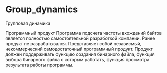 # Group_dynamics
Групповая динамика

Программный продукт Программа подсчета частоты вхождений байтов является полностью самостоятельной разработкой компании. Ранее продукт не разрабатывался.
Представляет собой независмый, некоммерческий самодостаточный программный продукт.
Продукт должен поддерживать функцию создания бинарного файла, функция выбора бинарного файла с которым работать, функция просмотра результата работы программы.
